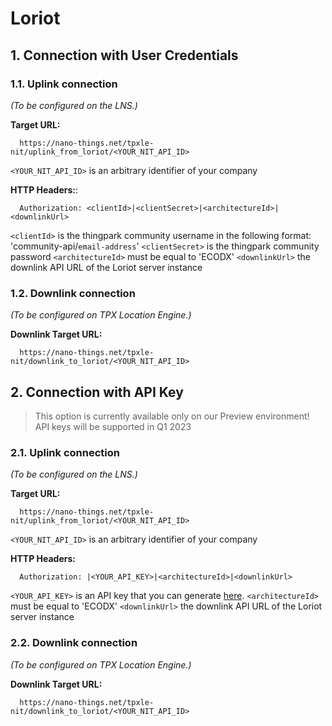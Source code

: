 # Loriot

## 1. Connection with User Credentials

### 1.1. Uplink connection

_(To be configured on the LNS.)_

**Target URL:**

```
  https://nano-things.net/tpxle-nit/uplink_from_loriot/<YOUR_NIT_API_ID>
```

`<YOUR_NIT_API_ID>` is an arbitrary identifier of your company

**HTTP Headers:**:

```
  Authorization: <clientId>|<clientSecret>|<architectureId>|<downlinkUrl>
```

`<clientId>` is the thingpark community username in the following format: 'community-api/`email-address`'
`<clientSecret>` is the thingpark community password
`<architectureId>` must be equal to 'ECODX'
`<downlinkUrl>` the downlink API URL of the Loriot server instance

### 1.2. Downlink connection

_(To be configured on TPX Location Engine.)_

**Downlink Target URL:**

```
  https://nano-things.net/tpxle-nit/downlink_to_loriot/<YOUR_NIT_API_ID>
```

## 2. Connection with API Key

> This option is currently available only on our Preview environment!
> API keys will be supported in Q1 2023

### 2.1. Uplink connection

_(To be configured on the LNS.)_

**Target URL:**

```
  https://nano-things.net/tpxle-nit/uplink_from_loriot/<YOUR_NIT_API_ID>
```

`<YOUR_NIT_API_ID>` is an arbitrary identifier of your company

**HTTP Headers:**

```
  Authorization: |<YOUR_API_KEY>|<architectureId>|<downlinkUrl>
```

`<YOUR_API_KEY>` is an API key that you can generate [here][1].
`<architectureId>` must be equal to 'ECODX'
`<downlinkUrl>` the downlink API URL of the Loriot server instance

### 2.2. Downlink connection

_(To be configured on TPX Location Engine.)_

**Downlink Target URL:**

```
  https://nano-things.net/tpxle-nit/downlink_to_loriot/<YOUR_NIT_API_ID>
```

[1]: https://dx-api.thingpark.io/location-key-management/latest/swagger-ui/index.html?shortUrl=tpdx-location-key-management-api-contract.json
